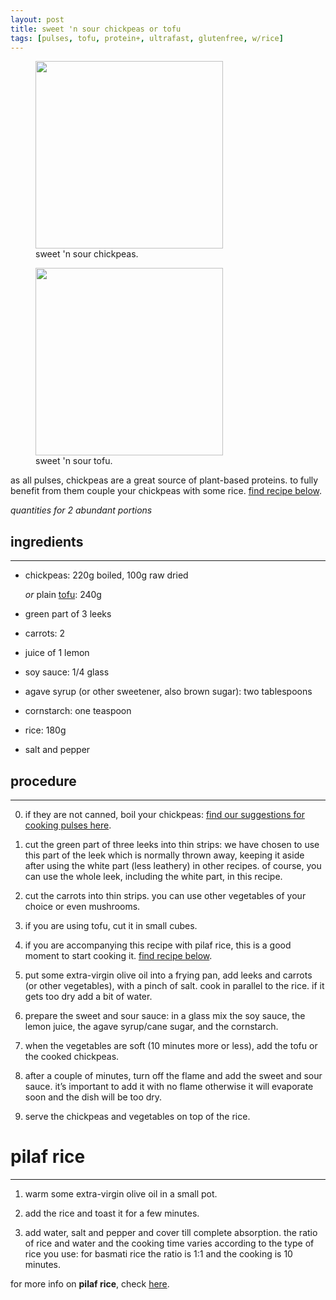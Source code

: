```yaml
---
layout: post
title: sweet 'n sour chickpeas or tofu
tags: [pulses, tofu, protein+, ultrafast, glutenfree, w/rice]
---
```

<figure class="image">
 <img src="../../../images/sweet-sour-chickpeas.jpeg" width="300">
  <figcaption>sweet 'n sour chickpeas.</figcaption>
</figure>

<figure class="image">
 <img src="../../../images/sweet-sour-tofu.jpeg" width="300">
  <figcaption>sweet 'n sour tofu.</figcaption>
</figure>

as all pulses, chickpeas are a great source of plant-based proteins. to fully benefit from them couple your chickpeas with some rice. [find recipe below](#pilaf-rice).

*quantities for 2 abundant portions*

## ingredients
---

- chickpeas: 220g boiled, 100g raw dried
  
  *or* plain [tofu](https://fagiolini.github.io/guide-tofu/): 240g
- green part of 3 leeks
- carrots: 2
- juice of 1 lemon
- soy sauce: 1/4 glass
- agave syrup (or other sweetener, also brown sugar): two tablespoons
- cornstarch: one teaspoon
- rice: 180g
- salt and pepper

## procedure
---
0.  if they are not canned, boil your chickpeas: [find our suggestions for cooking pulses here](https://fagiolini.github.io/pulses-guide/).

1. cut the green part of three leeks into thin strips: we have chosen to use this part of the leek which is normally thrown away, keeping it aside after using the white part (less leathery) in other recipes. of course, you can use the whole leek, including the white part, in this recipe.

2. cut the carrots into thin strips. you can use other vegetables of your choice or even mushrooms.
   
3. if you are using tofu, cut it in small cubes.

4. if you are accompanying this recipe with pilaf rice, this is a good moment to start cooking it. [find recipe below](#pilaf-rice).

5. put some extra-virgin olive oil into a frying pan, add leeks and carrots (or other vegetables), with a pinch of salt. cook in parallel to the rice. if it gets too dry add a bit of water.

6. prepare the sweet and sour sauce: in a glass mix the soy sauce, the lemon juice, the agave syrup/cane sugar, and the cornstarch. 

7. when the vegetables are soft (10 minutes more or less), add the tofu or the cooked chickpeas.

8. after a couple of minutes, turn off the flame and add the sweet and sour sauce. it’s important to add it with no flame otherwise it will evaporate soon and the dish will be too dry.

9.  serve the chickpeas and vegetables on top of the rice.


# pilaf rice
---

1. warm some extra-virgin olive oil in a small pot.
   
2. add the rice and toast it for a few minutes.
   
3. add water, salt and pepper and cover till complete absorption. the ratio of rice and water and the cooking time varies according to the type of rice you use: for basmati rice the ratio is 1:1 and the cooking is 10 minutes.

for more info on **pilaf rice**, check [here](https://fagiolini.github.io/pilaf-rice/).
